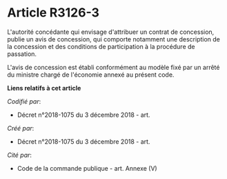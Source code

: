 # Article R3126-3

L'autorité concédante qui envisage d'attribuer un contrat de concession, publie un avis de concession, qui comporte notamment
une description de la concession et des conditions de participation à la procédure de passation.

L'avis de concession est établi conformément au modèle fixé par un arrêté du ministre chargé de l'économie annexé au présent
code.

**Liens relatifs à cet article**

_Codifié par_:

  - Décret n°2018-1075 du 3 décembre 2018 - art.

_Créé par_:

  - Décret n°2018-1075 du 3 décembre 2018 - art.

_Cité par_:

  - Code de la commande publique - art. Annexe (V)
